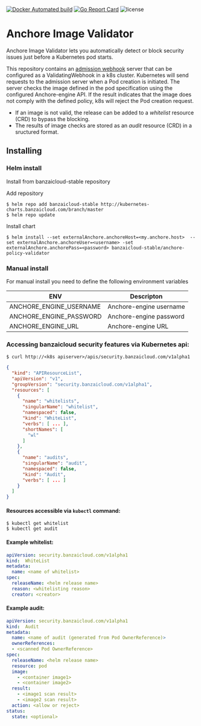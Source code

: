 [![Docker Automated build](https://img.shields.io/docker/automated/banzaicloud/anchore-image-validator.svg)](https://hub.docker.com/r/banzaicloud/anchore-image-validator/)
[![Go Report Card](https://goreportcard.com/badge/github.com/banzaicloud/anchore-image-validator)](https://goreportcard.com/report/github.com/banzaicloud/anchore-image-validator)
![license](http://img.shields.io/badge/license-Apache%20v2-orange.svg)
# Anchore Image Validator

Anchore Image Validator lets you automatically detect or block security issues just before a Kubernetes pod starts. 

This repository contains an [admission webhook](https://banzaicloud.com/blog/k8s-admission-webhooks/) server that can be configured as a ValidatingWebhook in a k8s cluster. Kubernetes will send requests to the admission server when a Pod creation is initiated. The server checks the image defined in the pod specification using the configured Anchore-engine API. If the result indicates that the image does not comply with the defined policy, k8s will reject the Pod creation request.

- If an image is not valid, the release can be added to a *whitelist* resource (CRD) to bypass the blocking.
- The results of image checks are stored as an *audit* resource (CRD) in a sructured format.

## Installing

### Helm install

Install from banzaicloud-stable repository

Add repository
```
$ helm repo add banzaicloud-stable http://kubernetes-charts.banzaicloud.com/branch/master
$ helm repo update
```

Install chart
```
$ helm install --set externalAnchore.anchoreHost=<my.anchore.host>  --set externalAnchore.anchoreUser=<username> -set externalAnchore.anchorePass=<password> banzaicloud-stable/anchore-policy-validator
```

### Manual install
For manual install you need to define the following environment variables

|           ENV          |       Descripton      |
|------------------------|-----------------------|
|ANCHORE_ENGINE_USERNAME |Anchore-engine username|
|ANCHORE_ENGINE_PASSWORD |Anchore-engine password|
|ANCHORE_ENGINE_URL      |Anchore-engine URL     |


### Accessing banzaicloud security features via Kubernetes api:

```shell
$ curl http://<k8s apiserver>/apis/security.banzaicloud.com/v1alpha1
```

```json
{
  "kind": "APIResourceList",
  "apiVersion": "v1",
  "groupVersion": "security.banzaicloud.com/v1alpha1",
  "resources": [
    {
      "name": "whitelists",
      "singularName": "whitelist",
      "namespaced": false,
      "kind": "WhiteList",
      "verbs": [ ... ],
      "shortNames": [
        "wl"
      ]
    },
    {
      "name": "audits",
      "singularName": "audit",
      "namespaced": false,
      "kind": "Audit",
      "verbs": [ ... ]
    }
  ]
}
```

#### Resources accessible via `kubectl` command:

```shell
$ kubectl get whitelist
$ kubectl get audit
```


#### Example whitelist:

```yaml
apiVersion: security.banzaicloud.com/v1alpha1
kind:  WhiteList
metadata:
  name: <name of whitelist>
spec:
  releaseName: <helm release name>
  reason: <whitelisting reason>
  creator: <creator>
```

#### Example audit:

```yaml
apiVersion: security.banzaicloud.com/v1alpha1
kind:  Audit
metadata:
  name: <name of audit (generated from Pod OwnerReference)>
  ownerReferences:
  - <scanned Pod OwnerReference>
spec:
  releaseName: <helm release name>
  resource: pod
  image:
    - <container image1>
    - <container image2>
  result:
    - <image1 scan result>
    - <image2 scan result>
  action: <allow or reject>
status:
  state: <optional>
```
